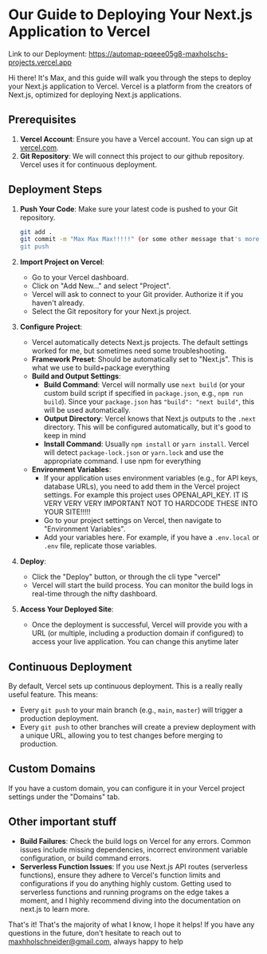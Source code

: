 # Our Guide to Deploying Your Next.js Application to Vercel

Link to our Deployment: https://automap-pqeee05g8-maxholschs-projects.vercel.app

Hi there! It's Max, and this guide will walk you through the steps to deploy your Next.js application to Vercel. Vercel is a platform from the creators of Next.js, optimized for deploying Next.js applications.

## Prerequisites

1.  **Vercel Account**: Ensure you have a Vercel account. You can sign up at [vercel.com](https://vercel.com).
2.  **Git Repository**: We will connect this project to our github repository. Vercel uses it for continuous deployment.

## Deployment Steps

1.  **Push Your Code**: Make sure your latest code is pushed to your Git repository.
    ```bash
    git add .
    git commit -m "Max Max Max!!!!!" (or some other message that's more professional)
    git push
    ```

2.  **Import Project on Vercel**:
    *   Go to your Vercel dashboard.
    *   Click on "Add New..." and select "Project".
    *   Vercel will ask to connect to your Git provider. Authorize it if you haven't already.
    *   Select the Git repository for your Next.js project.

3.  **Configure Project**:
    *   Vercel automatically detects Next.js projects. The default settings worked for me, but sometimes need some troubleshooting.
    *   **Framework Preset**: Should be automatically set to "Next.js". This is what we use to build+package everything
    *   **Build and Output Settings**:
        *   **Build Command**: Vercel will normally use `next build` (or your custom build script if specified in `package.json`, e.g., `npm run build`). Since your `package.json` has `"build": "next build"`, this will be used automatically.
        *   **Output Directory**: Vercel knows that Next.js outputs to the `.next` directory. This will be configured automatically, but it's good to keep in mind
        *   **Install Command**: Usually `npm install` or `yarn install`. Vercel will detect `package-lock.json` or `yarn.lock` and use the appropriate command. I use npm for everything
    *   **Environment Variables**:
        *   If your application uses environment variables (e.g., for API keys, database URLs), you need to add them in the Vercel project settings. For example this project uses OPENAI_API_KEY. IT IS VERY VERY VERY IMPORTANT NOT TO HARDCODE THESE INTO YOUR SITE!!!!!
        *   Go to your project settings on Vercel, then navigate to "Environment Variables".
        *   Add your variables here. For example, if you have a `.env.local` or `.env` file, replicate those variables.

4.  **Deploy**:
    *   Click the "Deploy" button, or through the cli type "vercel"
    *   Vercel will start the build process. You can monitor the build logs in real-time through the nifty dashboard.

5.  **Access Your Deployed Site**:
    *   Once the deployment is successful, Vercel will provide you with a URL (or multiple, including a production domain if configured) to access your live application. You can change this anytime later

## Continuous Deployment

By default, Vercel sets up continuous deployment. This is a really really useful feature. This means:
*   Every `git push` to your main branch (e.g., `main`, `master`) will trigger a production deployment.
*   Every `git push` to other branches will create a preview deployment with a unique URL, allowing you to test changes before merging to production.

## Custom Domains

If you have a custom domain, you can configure it in your Vercel project settings under the "Domains" tab.

## Other important stuff

*   **Build Failures**: Check the build logs on Vercel for any errors. Common issues include missing dependencies, incorrect environment variable configuration, or build command errors.
*   **Serverless Function Issues**: If you use Next.js API routes (serverless functions), ensure they adhere to Vercel's function limits and configurations if you do anything highly custom. Getting used to serverless functions and running programs on the edge takes a moment, and I highly recommend diving into the documentation on next.js to learn more.

That's it! That's the majority of what I know, I hope it helps! If you have any questions in the future, don't hesitate to reach out to maxhholschneider@gmail.com, always happy to help
